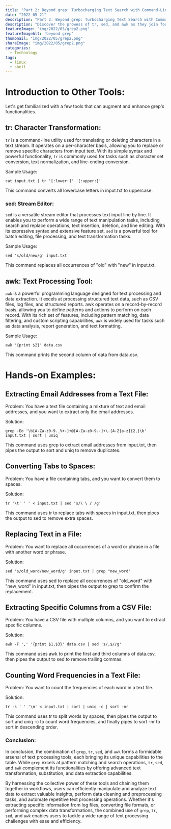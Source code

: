 ```yaml
---
title: "Part 2: Beyond grep: Turbocharging Text Search with Command-Line Wizards"
date: "2022-05-21"
description: "Part 2: Beyond grep: Turbocharging Text Search with Command-Line Wizards"
description: "Discover the prowess of tr, sed, and awk as they join forces with grep, elevating your text processing skills to a whole new level."
featureImage: "img/2022/05/grep2.png"
featureImageAlt: 'beyond grep'
thumbnail: "img/2022/05/grep2.png"
shareImage: "img/2022/05/grep2.png"
categories:
  - Technology
tags:
  - linux
  - shell
---
```


# Introduction to Other Tools:
Let's get familiarized with a few tools that can augment and enhance grep's functionalities.

## tr: Character Transformation:

`tr` is a command-line utility used for translating or deleting characters in a text stream. It operates on a per-character basis, allowing you to replace or remove specific characters from input text. With its simple syntax and powerful functionality, `tr` is commonly used for tasks such as character set conversion, text normalization, and line-ending conversion.

Sample Usage:
```
cat input.txt | tr '[:lower:]' '[:upper:]'
```
This command converts all lowercase letters in input.txt to uppercase.

### sed: Stream Editor:

`sed` is a versatile stream editor that processes text input line by line. It enables you to perform a wide range of text manipulation tasks, including search and replace operations, text insertion, deletion, and line editing. With its expressive syntax and extensive feature set, `sed` is a powerful tool for batch editing, file processing, and text transformation tasks.

Sample Usage:
```
sed 's/old/new/g' input.txt
```
This command replaces all occurrences of "old" with "new" in input.txt.

## awk: Text Processing Tool:

`awk` is a powerful programming language designed for text processing and data extraction. It excels at processing structured text data, such as CSV files, log files, and structured reports. awk operates on a record-by-record basis, allowing you to define patterns and actions to perform on each record. With its rich set of features, including pattern matching, data filtering, and custom scripting capabilities, `awk` is widely used for tasks such as data analysis, report generation, and text formatting.

Sample Usage:
```
awk '{print $2}' data.csv
```
This command prints the second column of data from data.csv.

# Hands-on Examples:
## Extracting Email Addresses from a Text File:

Problem: You have a text file containing a mixture of text and email addresses, and you want to extract only the email addresses.

Solution:
```
grep -Eo '\b[A-Za-z0-9._%+-]+@[A-Za-z0-9.-]+\.[A-Z|a-z]{2,}\b' input.txt | sort | uniq
```
This command uses grep to extract email addresses from input.txt, then pipes the output to sort and uniq to remove duplicates.

## Converting Tabs to Spaces:

Problem: You have a file containing tabs, and you want to convert them to spaces.

Solution:

```
tr '\t' ' ' < input.txt | sed 's/\ \ / /g'
```
This command uses tr to replace tabs with spaces in input.txt, then pipes the output to sed to remove extra spaces.

## Replacing Text in a File:

Problem: You want to replace all occurrences of a word or phrase in a file with another word or phrase.

Solution:

```
sed 's/old_word/new_word/g' input.txt | grep "new_word"
```
This command uses sed to replace all occurrences of "old_word" with "new_word" in input.txt, then pipes the output to grep to confirm the replacement.

## Extracting Specific Columns from a CSV File:

Problem: You have a CSV file with multiple columns, and you want to extract specific columns.

Solution:
```
awk -F ',' '{print $1,$3}' data.csv | sed 's/,$//g'
```
This command uses awk to print the first and third columns of data.csv, then pipes the output to sed to remove trailing commas.

## Counting Word Frequencies in a Text File:

Problem: You want to count the frequencies of each word in a text file.

Solution:

```
tr -s ' ' '\n' < input.txt | sort | uniq -c | sort -nr
```
This command uses tr to split words by spaces, then pipes the output to sort and uniq -c to count word frequencies, and finally pipes to sort -nr to sort in descending order.

### Conclusion:
In conclusion, the combination of `grep`, `tr`, `sed`, and `awk` forms a formidable arsenal of text processing tools, each bringing its unique capabilities to the table. While `grep` excels at pattern matching and search operations, `tr`, `sed`, and `awk` complement its functionalities by offering advanced text transformation, substitution, and data extraction capabilities.

By harnessing the collective power of these tools and chaining them together in workflows, users can efficiently manipulate and analyze text data to extract valuable insights, perform data cleaning and preprocessing tasks, and automate repetitive text processing operations. Whether it's extracting specific information from log files, converting file formats, or performing complex data transformations, the combined use of `grep`, `tr`, `sed`, and `awk` enables users to tackle a wide range of text processing challenges with ease and efficiency.